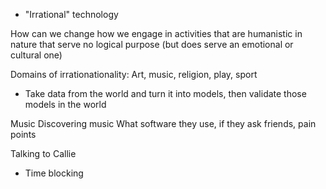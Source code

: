 - "Irrational" technology

How can we change how we engage in activities that are humanistic in nature that serve no logical purpose (but does serve an emotional or cultural one)

Domains of irrationationality: Art, music, religion, play, sport 

- Take data from the world and turn it into models, then validate those models in the world

Music
Discovering music 
What software they use, if they ask friends, pain points

Talking to Callie
- Time blocking